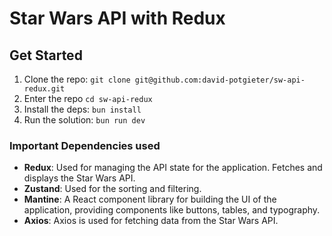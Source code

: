 # Star Wars API with Redux

## Get Started
1. Clone the repo: `git clone git@github.com:david-potgieter/sw-api-redux.git`
2. Enter the repo `cd sw-api-redux`
3. Install the deps: `bun install`
4. Run the solution: `bun run dev`

### Important Dependencies used
- **Redux**: Used for managing the API state for the application. Fetches and displays the Star Wars API.
- **Zustand**: Used for the sorting and filtering.
- **Mantine**: A React component library for building the UI of the application, providing components like buttons, tables, and typography.
- **Axios**: Axios is used for fetching data from the Star Wars API.




